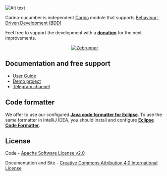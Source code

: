 ![Alt text](https://github.com/zebrunner/carina/raw/master/docs/img/carina.png "Carina Logo")

Carina-cucumber is independent [Carina](https://github.com/zebrunner/carina) module that supports [Behaviour-Driven Development (BDD)](https://cucumber.io/docs/bdd)

Feel free to support the development with a [**donation**](https://www.paypal.com/donate/?hosted_button_id=MNHYYCYHAKUVA) for the next improvements.

<p align="center">
  <a href="https://zebrunner.com/"><img alt="Zebrunner" src="https://github.com/zebrunner/zebrunner/raw/master/docs/img/zebrunner_intro.png"></a>
</p>

## Documentation and free support
* [User Guide](https://zebrunner.github.io/carina/cucumber/)
* [Demo project](https://github.com/zebrunner/carina-demo)
* [Telegram channel](https://t.me/qps_carina)

## Code formatter
We offer to use our configured [**Java code formatter for Eclipse**](https://github.com/zebrunner/carina/blob/master/carina_formatter.xml). To use the same formatter in IntelliJ IDEA, you should install and configure [**Eclipse Code Formatter**](https://plugins.jetbrains.com/plugin/6546-eclipse-code-formatter).

## License
Code - [Apache Software License v2.0](http://www.apache.org/licenses/LICENSE-2.0)

Documentation and Site - [Creative Commons Attribution 4.0 International License](http://creativecommons.org/licenses/by/4.0/deed.en_US)
